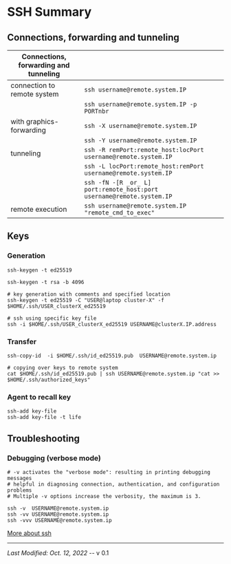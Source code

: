 # SSH Summary

## Connections, forwarding and tunneling

| Connections, forwarding and tunneling   |                           |
|-----------------------------|---------------------------------------|
| connection to remote system | `ssh username@remote.system.IP`       |
|                             | `ssh username@remote.system.IP -p PORTnbr` |
| with graphics-forwarding    | `ssh -X username@remote.system.IP`    |
|                             | `ssh -Y username@remote.system.IP`    |
| tunneling                   | `ssh -R remPort:remote_host:locPort username@remote.system.IP` |
|                             | `ssh -L locPort:remote_host:remPort username@remote.system.IP` |
|                             | `ssh -fN -[R _or_ L] port:remote_host:port username@remote.system.IP` |
| remote execution            | `ssh username@remote.system.IP "remote_cmd_to_exec"` |


## Keys
### Generation
```
ssh-keygen -t ed25519

ssh-keygen -t rsa -b 4096

# key generation with comments and specified location
ssh-keygen -t ed25519 -C "USER@laptop cluster-X" -f $HOME/.ssh/USER_clusterX_ed25519

# ssh using specific key file
ssh -i $HOME/.ssh/USER_clusterX_ed25519 USERNAME@clusterX.IP.address
```

### Transfer
```
ssh-copy-id  -i $HOME/.ssh/id_ed25519.pub  USERNAME@remote.system.ip

# copying over keys to remote system
cat $HOME/.ssh/id_ed25519.pub | ssh USERNAME@remote.system.ip "cat >> $HOME/.ssh/authorized_keys"
```

### Agent to recall key
```
ssh-add key-file
ssh-add key-file -t life
```


## Troubleshooting

### Debugging (verbose mode)
```
# -v activates the "verbose mode": resulting in printing debugging messages
# helpful in diagnosing connection, authentication, and configuration problems
# Multiple -v options increase the verbosity, the maximum is 3.

ssh -v  USERNAME@remote.system.ip
ssh -vv USERNAME@remote.system.ip
ssh -vvv USERNAME@remote.system.ip
```

[More about ssh](./ssh.md)

---
*Last Modified: Oct. 12, 2022*  --  v 0.1
